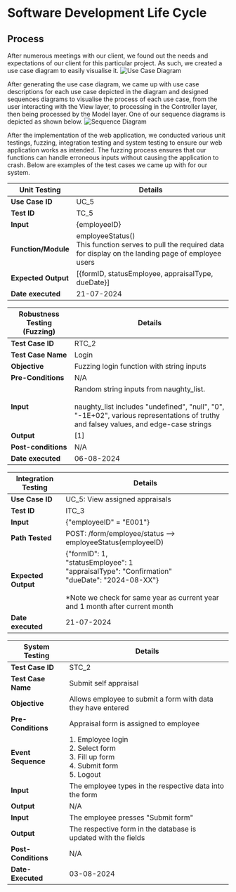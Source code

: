 # Software Development Life Cycle

## Process
After numerous meetings with our client, we found out the needs and expectations of our client for this particular project. As such, we created a use case diagram to easily visualise it.
![Use Case Diagram](https://github.com/DarrenPea/Appraisal-Management-System/tree/darren/SDLC/images/use_case_diagram.png)

After generating the use case diagram, we came up with use case descriptions for each use case depicted in the diagram and designed sequences diagrams to visualise the process of each use case, from the user interacting with the View layer, to processing in the Controller layer, then being processed by the Model layer. One of our sequence diagrams is depicted as shown below.
![Sequence Diagram](https://github.com/DarrenPea/Appraisal-Management-System/tree/darren/SDLC/images/sequence_diagram.png)

After the implementation of the web application, we conducted various unit testings, fuzzing, integration testing and system testing to ensure our web application works as intended. The fuzzing process ensures that our functions can handle erroneous inputs without causing the application to crash. Below are examples of the test cases we came up with for our system.

| Unit Testing | Details |
|----------|---------|
| **Use Case ID** | UC_5 |
| **Test ID** | TC_5 |
| **Input** | {employeeID} |
| **Function/Module** | employeeStatus()<br>This function serves to pull the required data for display on the landing page of employee users |
| **Expected Output** | [{formID, statusEmployee, appraisalType, dueDate}] |
| **Date executed** | 21-07-2024 |

| Robustness Testing (Fuzzing) | Details |
|----------|---------|
| **Test Case ID** | RTC_2 |
| **Test Case Name** | Login |
| **Objective** | Fuzzing login function with string inputs |
| **Pre-Conditions** | N/A |
| **Input** | Random string inputs from naughty_list. <br><br> naughty_list includes "undefined", "null", "0", "-1E+02", various representations of truthy and falsey values, and edge-case strings |
| **Output** | [1] |
| **Post-conditions** | N/A |
| **Date executed** | 06-08-2024 |

| Integration Testing | Details |
|----------|---------|
| **Use Case ID** | UC_5: View assigned appraisals |
| **Test ID** | ITC_3 |
| **Input** | {"employeeID" = "E001"} |
| **Path Tested** | POST: /form/employee/status --> employeeStatus(employeeID) |
| **Expected Output** | {"formID": 1, <br> "statusEmployee": 1 <br> "appraisalType": "Confirmation" <br> "dueDate": "2024-08-XX"} <br><br> *Note we check for same year as current year and 1 month after current month
| **Date executed** | 21-07-2024 |

| System Testing | Details |
|----------|---------|
| **Test Case ID** | STC_2 |
| **Test Case Name** | Submit self appraisal |
| **Objective** | Allows employee to submit a form with data they have entered |
| **Pre-Conditions** | Appraisal form is assigned to employee |
| **Event Sequence** | 1. Employee login <br> 2. Select form <br> 3. Fill up form <br> 4. Submit form <br> 5. Logout |
| **Input** | The employee types in the respective data into the form |
| **Output** | N/A |
| **Input** | The employee presses "Submit form" |
| **Output** | The respective form in the database is updated with the fields |
| **Post-Conditions** | N/A |
| **Date-Executed** | 03-08-2024 |